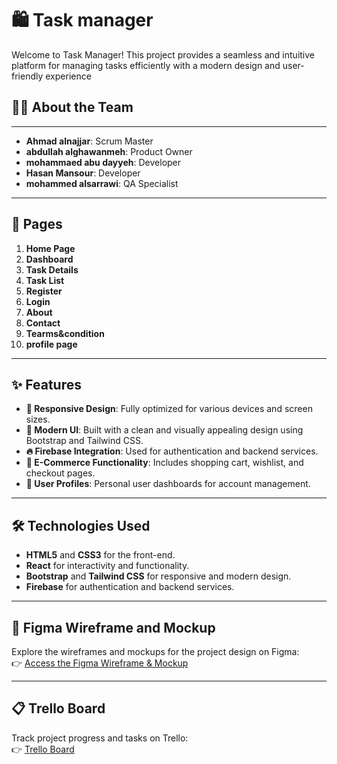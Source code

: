 # 🛍️ Task manager  

Welcome to Task Manager! This project provides a seamless and intuitive platform for managing tasks efficiently with a modern design and user-friendly experience  

## 👨‍💻 About the Team  

---

- **Ahmad alnajjar**: Scrum Master  
- **abdullah alghawanmeh**: Product Owner  
- **mohammaed abu dayyeh**: Developer  
- **Hasan Mansour**: Developer  
- **mohammed alsarrawi**: QA Specialist  

---

## 📄 Pages  
1. **Home Page**  
2. **Dashboard**  
3. **Task Details**  
4. **Task List**  
5. **Register**  
6. **Login**  
7. **About**  
8. **Contact** 
9. **Tearms&condition**
10. **profile page**
 

---

## ✨ Features  
- **📱 Responsive Design**: Fully optimized for various devices and screen sizes.  
- **🎨 Modern UI**: Built with a clean and visually appealing design using Bootstrap and Tailwind CSS.  
- **🔥 Firebase Integration**: Used for authentication and backend services.  
- **🛒 E-Commerce Functionality**: Includes shopping cart, wishlist, and checkout pages.  
- **👤 User Profiles**: Personal user dashboards for account management.  

---

## 🛠️ Technologies Used  
- **HTML5** and **CSS3** for the front-end.  
- **React** for interactivity and functionality.  
- **Bootstrap** and **Tailwind CSS** for responsive and modern design.  
- **Firebase** for authentication and backend services.  

---

## 🎨 Figma Wireframe and Mockup  
Explore the wireframes and mockups for the project design on Figma:  
👉 [Access the Figma Wireframe & Mockup]([https://www.figma.com/design/your-figma-link](https://www.figma.com/design/jX3awGU7bE8rglbuGRpqkq/Tasks-Project?node-id=60-264&t=PzvMzofweIjHv9r1-0))  

---

## 📋 Trello Board  
Track project progress and tasks on Trello:  
👉 [Trello Board]([https://trello.com/b/yRNoKGDm/project-js](https://trello.com/b/2tyfbvnL/reactproject))


